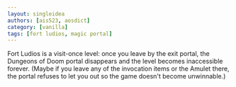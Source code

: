 ```yaml
---
layout: singleidea
authors: [ais523, aosdict]
category: [vanilla]
tags: [fort ludios, magic portal]
---
```

Fort Ludios is a visit-once level: once you leave by the exit portal, the Dungeons of Doom portal disappears and the level becomes inaccessible forever. (Maybe if you leave any of the invocation items or the Amulet there, the portal refuses to let you out so the game doesn't become unwinnable.)
